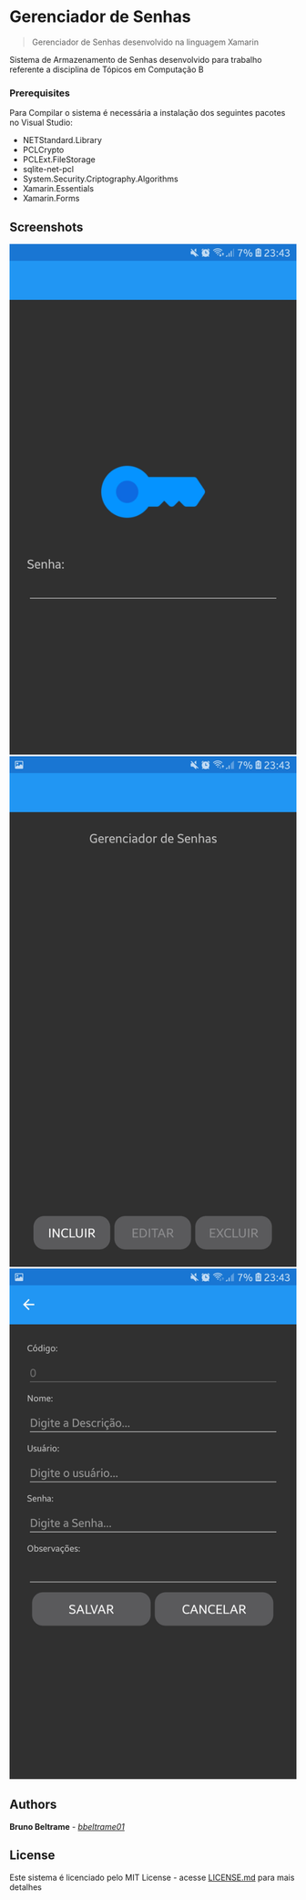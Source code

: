 # Gerenciador de Senhas
> Gerenciador de Senhas desenvolvido na linguagem Xamarin

Sistema de Armazenamento de Senhas desenvolvido para trabalho referente a disciplina de Tópicos em Computação B

### Prerequisites

Para Compilar o sistema é necessária a instalação dos seguintes pacotes no Visual Studio:
- NETStandard.Library
- PCLCrypto
- PCLExt.FileStorage
- sqlite-net-pcl
- System.Security.Criptography.Algorithms
- Xamarin.Essentials
- Xamarin.Forms

## Screenshots

![Conversor](Final/img/login.jpg)
![Conversor](Final/img/home.jpg)
![Conversor](Final/img/register.jpg)

## Authors

**Bruno Beltrame** - [*bbeltrame01*](https://github.com/bbeltrame01)

## License

Este sistema é licenciado pelo MIT License - acesse [LICENSE.md](LICENSE.md) para mais detalhes

